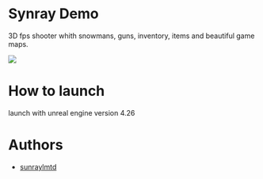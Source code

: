 # Synray Demo
3D fps shooter whith snowmans, guns, inventory, items and beautiful game maps.

![](https://panels-images.twitch.tv/panel-137288201-image-ace27d70-763f-45ae-9fc9-7576790cf73d) 

# How to launch
launch with unreal engine version 4.26

# Authors
* [sunraylmtd](https://www.twitch.tv/sunraylmtd)
